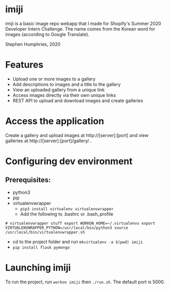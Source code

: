 # imiji
imiji is a basic image repo webapp that I made for Shopify's Summer 2020 Developer Intern Challenge. The name comes from the Korean word for images (according to Google Translate).

Stephen Humphries, 2020

# Features
- Upload one or more images to a gallery
- Add descriptions to images and a title to the gallery
- View an uploaded gallery from a unique link
- Access images directly via their own unique links
- REST API to upload and download images and create galleries

# Access the application
Create a gallery and upload images at http://[server]:[port] and view galleries at http://[server]:[port]/gallery/<id> .

# Configuring dev environment
## Prerequisites:

- python3
- pip
- virtualenvwrapper
    - `pip3 install virtualenv virtualenvwrapper`
    - Add the following to .bashrc or .bash_profile

`# virtualenvwrapper stuff
export WORKON_HOME=~/.virtualenvs
export VIRTUALENVWRAPPER_PYTHON=/usr/local/bin/python3
source /usr/local/bin/virtualenvwrapper.sh`

- cd to the project folder and run `mkvirtualenv -a $(pwd) imiji`
- `pip install flask pymongo`

# Launching imiji
To run the project, run `workon imiji` then `./run.sh`. The default port is 5000.
